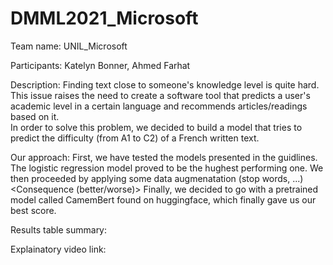 # DMML2021_Microsoft

Team name: UNIL_Microsoft

Participants: Katelyn Bonner, Ahmed Farhat

Description: 
Finding text close to someone's knowledge level is quite hard. This issue raises the need to create a software tool that
predicts a user's academic level in a certain language and recommends articles/readings based on it.  
In order to solve this problem, we decided to build a model that tries to predict the difficulty (from A1 to C2) of a French written text.

Our approach:
First, we have tested the models presented in the guidlines. The logistic regression model proved to be the hughest performing one.
We then proceeded by applying some data augmenatation (stop words, ...) <Consequence (better/worse)>
Finally, we decided to go with a pretrained model called CamemBert found on huggingface, which finally gave us our best score.

Results table summary:

Explainatory video link:
